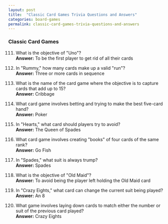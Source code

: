 ```yaml
---
layout: post
title:  "Classic Card Games Trivia Questions and Answers"
categories: board-games
permalink: classic-card-games-trivia-questions-and-answers
---
```



### Classic Card Games
111. What is the objective of "Uno"?  
    **Answer:** To be the first player to get rid of all their cards

112. In "Rummy," how many cards make up a valid "run"?  
    **Answer:** Three or more cards in sequence

113. What is the name of the card game where the objective is to capture cards that add up to 15?  
    **Answer:** Cribbage

114. What card game involves betting and trying to make the best five-card hand?  
    **Answer:** Poker

115. In "Hearts," what card should players try to avoid?  
    **Answer:** The Queen of Spades

116. What card game involves creating "books" of four cards of the same rank?  
    **Answer:** Go Fish

117. In "Spades," what suit is always trump?  
    **Answer:** Spades

118. What is the objective of "Old Maid"?  
    **Answer:** To avoid being the player left holding the Old Maid card

119. In "Crazy Eights," what card can change the current suit being played?  
    **Answer:** An 8

120. What game involves laying down cards to match either the number or suit of the previous card played?  
    **Answer:** Crazy Eights


